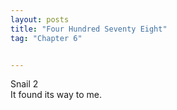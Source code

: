 ```yaml
---
layout: posts
title: "Four Hundred Seventy Eight"
tag: "Chapter 6"


---
```

<style>
body {
text-align: justify}
</style>

Snail 2
<br>
It found its way to me. 

